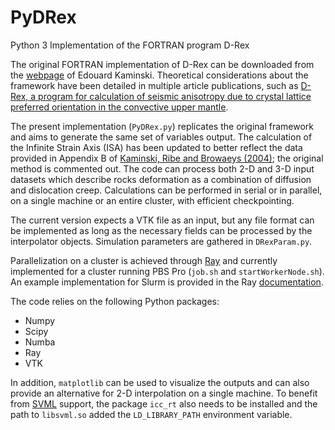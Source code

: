# PyDRex
Python 3 Implementation of the FORTRAN program D-Rex

The original FORTRAN implementation of D-Rex can be downloaded from the [webpage](http://www.ipgp.fr/~kaminski/web_doudoud/DRex.tar.gz) of Edouard Kaminski. Theoretical considerations about the framework have been detailed in multiple article publications, such as [D-Rex, a program for calculation of seismic anisotropy due to crystal lattice preferred orientation in the convective upper mantle](https://doi.org/10.1111/j.1365-246X.2004.02308.x).

The present implementation (`PyDRex.py`) replicates the original framework and aims to generate the same set of variables output. The calculation of the Infinite Strain Axis (ISA) has been updated to better reflect the data provided in Appendix B of [Kaminski, Ribe and Browaeys (2004)](https://doi.org/10.1111/j.1365-246X.2004.02308.x); the original method is commented out. The code can process both 2-D and 3-D input datasets which describe rocks deformation as a combination of diffusion and dislocation creep. Calculations can be performed in serial or in parallel, on a single machine or an entire cluster, with efficient checkpointing.

The current version expects a VTK file as an input, but any file format can be implemented as long as the necessary fields can be processed by the interpolator objects. Simulation parameters are gathered in `DRexParam.py`.

Parallelization on a cluster is achieved through [Ray](https://github.com/ray-project/ray) and currently implemented for a cluster running PBS Pro (`job.sh` and `startWorkerNode.sh`). An example implementation for Slurm is provided in the Ray [documentation](https://docs.ray.io/en/master/cluster/slurm.html).

The code relies on the following Python packages:
- Numpy
- Scipy
- Numba
- Ray
- VTK

In addition, `matplotlib` can be used to visualize the outputs and can also provide an alternative for 2-D interpolation on a single machine. To benefit from [SVML](http://numba.pydata.org/numba-doc/latest/user/performance-tips.html#intel-svml) support, the package `icc_rt` also needs to be installed and the path to `libsvml.so` added the `LD_LIBRARY_PATH` environment variable.
